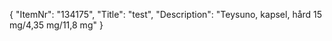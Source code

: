{
  "ItemNr": "134175",
  "Title": "test",
  "Description": "Teysuno, kapsel, hård 15 mg/4,35 mg/11,8 mg"
}